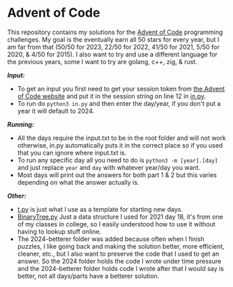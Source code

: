 # Advent of Code

This repository contains my solutions for the [Advent of Code](https://adventofcode.com/) programming challenges.
My goal is the eventually earn all 50 stars for every year, but I am far from that (50/50 for 2023, 22/50 for 2022, 41/50 for 2021, 5/50 for 2020, & 4/50 for 2015).
I also want to try and use a different language for the previous years, some I want to try are golang, c++, zig, & rust.

___Input:___

- To get an input you first need to get your session token from [the Advent of Code website](https://adventofcode.com/) and put it in the session string on line 12 in [in.py](in.py).
- To run do `python3 in.py` and then enter the day/year, if you don't put a year it will default to 2024.


___Running:___

- All the days require the input.txt to be in the root folder and will not work otherwise, in.py automatically puts it in the correct place so if you used that you can ignore where input.txt is.
- To run any specific day all you need to do is `python3 -m [year].[day]` and just replace `year` and `day` with whatever year/day you want.
- Most days will print out the answers for both part 1 & 2 but this varies depending on what the answer actually is.


___Other:___

- [t.py](t.py) is just what I use as a template for starting new days.
- [BinaryTree.py](2021/BinaryTree.py) Just a data structure I used for 2021 day 18, it's from one of my classes in college, so I easily understood how to use it without having to lookup stuff online.
- The 2024-betterer folder was added because often when I finish puzzles, I like going back and making the solution better, more efficient, cleaner, etc., but I also want to preserve the code that I used to get an answer. So the 2024 folder holds the code I wrote under time pressure and the 2024-betterer folder holds code I wrote after that I would say is better, not all days/parts have a betterer solution.

